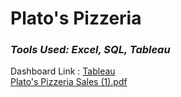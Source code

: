 # Plato's Pizzeria 
### *Tools Used: Excel, SQL, Tableau*

Dashboard Link : [Tableau]()
<br>
[Plato's Pizzeria Sales (1).pdf](https://github.com/ChrisF03/Portfolio-Projects/files/12009180/Plato.s.Pizzeria.Sales.1.pdf)

